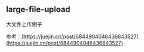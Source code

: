 ## large-file-upload
大文件上传例子

参考：[https://juejin.cn/post/6844904046436843527](https://juejin.cn/post/6844904046436843527)